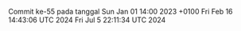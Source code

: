 Commit ke-55 pada tanggal Sun Jan 01 14:00 2023 +0100
Fri Feb 16 14:43:06 UTC 2024
Fri Jul  5 22:11:34 UTC 2024
